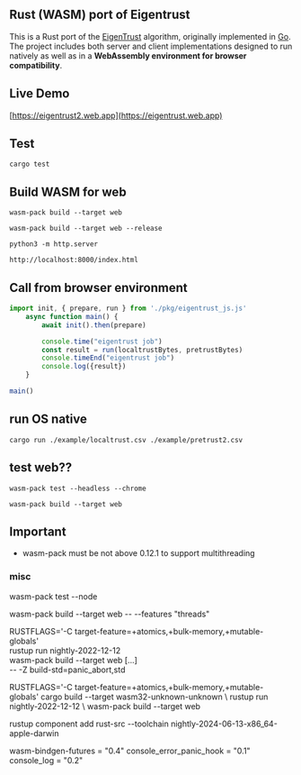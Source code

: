 ## Rust (WASM) port of Eigentrust
This is a Rust port of the [EigenTrust](https://nlp.stanford.edu/pubs/eigentrust.pdf) algorithm, originally implemented in [Go](https://github.com/Karma3Labs/go-eigentrust). The project includes both server and client implementations designed to run natively as well as in a **WebAssembly environment for browser compatibility**.

## Live Demo
[https://eigentrust2.web.app](https://eigentrust.web.app)

## Test
```
cargo test
```

## Build WASM for web
```
wasm-pack build --target web

wasm-pack build --target web --release

python3 -m http.server

http://localhost:8000/index.html
```

## Call from browser environment
```js
import init, { prepare, run } from './pkg/eigentrust_js.js'
    async function main() {
        await init().then(prepare)

        console.time("eigentrust job")
        const result = run(localtrustBytes, pretrustBytes)
        console.timeEnd("eigentrust job")
        console.log({result})
    }

main()
```

## run OS native
```
cargo run ./example/localtrust.csv ./example/pretrust2.csv
```

## test web??
```
wasm-pack test --headless --chrome

wasm-pack build --target web
```


## Important
* wasm-pack must be not above 0.12.1 to support multithreading

### misc 
wasm-pack test --node

wasm-pack build --target web -- --features "threads"

RUSTFLAGS='-C target-feature=+atomics,+bulk-memory,+mutable-globals' \
  rustup run nightly-2022-12-12 \
  wasm-pack build --target web [...] \
  -- -Z build-std=panic_abort,std

RUSTFLAGS='-C target-feature=+atomics,+bulk-memory,+mutable-globals' cargo build --target wasm32-unknown-unknown \ rustup run nightly-2022-12-12 \ wasm-pack build --target web


rustup component add rust-src --toolchain nightly-2024-06-13-x86_64-apple-darwin

wasm-bindgen-futures = "0.4" 
console_error_panic_hook = "0.1"
console_log = "0.2"